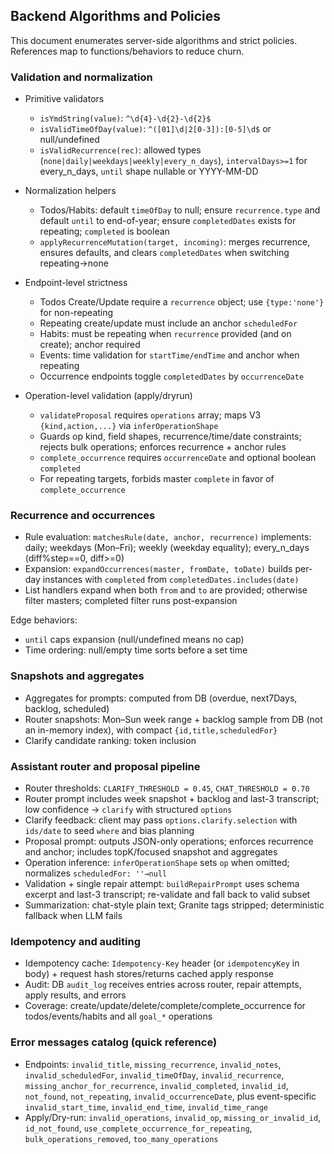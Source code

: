 ## Backend Algorithms and Policies

This document enumerates server-side algorithms and strict policies. References map to functions/behaviors to reduce churn.

### Validation and normalization

- Primitive validators
  - `isYmdString(value)`: `^\d{4}-\d{2}-\d{2}$`
  - `isValidTimeOfDay(value)`: `^([01]\d|2[0-3]):[0-5]\d$` or null/undefined
  - `isValidRecurrence(rec)`: allowed types (`none|daily|weekdays|weekly|every_n_days`), `intervalDays>=1` for every_n_days, `until` shape nullable or YYYY-MM-DD

- Normalization helpers
  - Todos/Habits: default `timeOfDay` to null; ensure `recurrence.type` and default `until` to end-of-year; ensure `completedDates` exists for repeating; `completed` is boolean
  - `applyRecurrenceMutation(target, incoming)`: merges recurrence, ensures defaults, and clears `completedDates` when switching repeating→none

- Endpoint-level strictness
  - Todos Create/Update require a `recurrence` object; use `{type:'none'}` for non-repeating
  - Repeating create/update must include an anchor `scheduledFor`
  - Habits: must be repeating when `recurrence` provided (and on create); anchor required
  - Events: time validation for `startTime/endTime` and anchor when repeating
  - Occurrence endpoints toggle `completedDates` by `occurrenceDate`

- Operation-level validation (apply/dryrun)
  - `validateProposal` requires `operations` array; maps V3 `{kind,action,...}` via `inferOperationShape`
  - Guards op kind, field shapes, recurrence/time/date constraints; rejects bulk operations; enforces recurrence + anchor rules
  - `complete_occurrence` requires `occurrenceDate` and optional boolean `completed`
  - For repeating targets, forbids master `complete` in favor of `complete_occurrence`

### Recurrence and occurrences

- Rule evaluation: `matchesRule(date, anchor, recurrence)` implements: daily; weekdays (Mon–Fri); weekly (weekday equality); every_n_days (diff%step==0, diff>=0)
- Expansion: `expandOccurrences(master, fromDate, toDate)` builds per-day instances with `completed` from `completedDates.includes(date)`
- List handlers expand when both `from` and `to` are provided; otherwise filter masters; completed filter runs post-expansion

Edge behaviors:
- `until` caps expansion (null/undefined means no cap)
- Time ordering: null/empty time sorts before a set time

### Snapshots and aggregates

- Aggregates for prompts: computed from DB (overdue, next7Days, backlog, scheduled)
- Router snapshots: Mon–Sun week range + backlog sample from DB (not an in-memory index), with compact `{id,title,scheduledFor}`
- Clarify candidate ranking: token inclusion

### Assistant router and proposal pipeline

- Router thresholds: `CLARIFY_THRESHOLD = 0.45`, `CHAT_THRESHOLD = 0.70`
- Router prompt includes week snapshot + backlog and last-3 transcript; low confidence → `clarify` with structured `options`
- Clarify feedback: client may pass `options.clarify.selection` with `ids/date` to seed `where` and bias planning
- Proposal prompt: outputs JSON-only operations; enforces recurrence and anchor; includes topK/focused snapshot and aggregates
- Operation inference: `inferOperationShape` sets `op` when omitted; normalizes `scheduledFor: ''→null`
- Validation + single repair attempt: `buildRepairPrompt` uses schema excerpt and last-3 transcript; re-validate and fall back to valid subset
- Summarization: chat-style plain text; Granite tags stripped; deterministic fallback when LLM fails

### Idempotency and auditing

- Idempotency cache: `Idempotency-Key` header (or `idempotencyKey` in body) + request hash stores/returns cached apply response
- Audit: DB `audit_log` receives entries across router, repair attempts, apply results, and errors
- Coverage: create/update/delete/complete/complete_occurrence for todos/events/habits and all `goal_*` operations

### Error messages catalog (quick reference)

- Endpoints: `invalid_title`, `missing_recurrence`, `invalid_notes`, `invalid_scheduledFor`, `invalid_timeOfDay`, `invalid_recurrence`, `missing_anchor_for_recurrence`, `invalid_completed`, `invalid_id`, `not_found`, `not_repeating`, `invalid_occurrenceDate`, plus event-specific `invalid_start_time`, `invalid_end_time`, `invalid_time_range`
- Apply/Dry-run: `invalid_operations`, `invalid_op`, `missing_or_invalid_id`, `id_not_found`, `use_complete_occurrence_for_repeating`, `bulk_operations_removed`, `too_many_operations`



